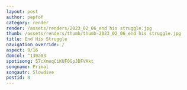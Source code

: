 ```yaml
---
layout: post
author: pepfof
category: render
render: /assets/renders/2023_02_06_end his struggle.jpg
thumb: /assets/renders/thumb/thumb-2023_02_06_end his struggle.jpg
title: End His Struggle
navigation_override: /
aspect: 9/16
domcol: ^130a03
spotisong: 57cXmeqCiKUF0GpJDFVAkt
songname: Primal
songautr: Slowdive
postid: 8
---
```


<!--USER BEGIN 1-->

<!--USER END 1-->

<!--more-->
<!--USER BEGIN 2-->

<!--USER END 2-->

